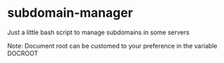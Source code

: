 # subdomain-manager
Just a little bash script to manage subdomains in some servers

Note:
Document root can be customed to your preference in the variable DOCROOT
